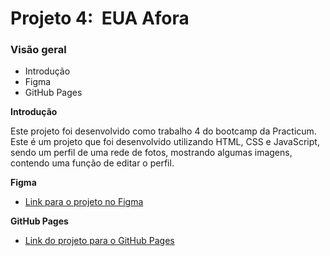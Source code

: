# Projeto 4:  EUA Afora

### Visão geral

* Introdução
* Figma
* GitHub Pages

**Introdução**

Este projeto foi desenvolvido como trabalho 4 do bootcamp da Practicum. Este é um projeto que foi desenvolvido utilizando HTML, CSS e JavaScript, sendo um perfil de uma rede de fotos, mostrando algumas imagens, contendo uma função de editar o perfil.


**Figma**

* [Link para o projeto no Figma](https://www.figma.com/file/XfB6BSINvliub43JgKza1e/WEB.-Sprint-4.-Around-The-U.S.-desktop-%2B-mobile-pt)

 **GitHub Pages**  
 
 * [Link do projeto para o GitHub Pages](https://sergioj1123.github.io/web_project_4_ptbr/)
